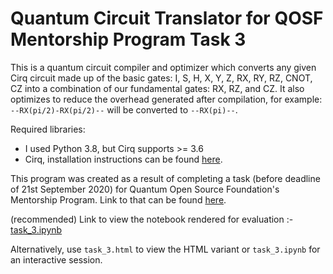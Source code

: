 # Quantum Circuit Translator for QOSF Mentorship Program Task 3

This is a quantum circuit compiler and optimizer which converts any given Cirq circuit made up of the basic gates: I, S, H, X, Y, Z, RX, RY, RZ, CNOT, CZ into a combination of our fundamental gates: RX, RZ, and CZ. It also optimizes to reduce the overhead generated after compilation, for example: `--RX(pi/2)-RX(pi/2)--` will be converted to `--RX(pi)--`.

Required libraries:
* I used Python 3.8, but Cirq supports >= 3.6
* Cirq, installation instructions can be found [here](https://cirq.readthedocs.io/en/stable/install.html).

This program was created as a result of completing a task (before deadline of 21st September 2020) for Quantum Open Source Foundation's Mentorship Program. Link to that can be found [here](https://qosf.org/qc_mentorship/).

(recommended) Link to view the notebook rendered for evaluation :- [task_3.ipynb](https://nbviewer.jupyter.org/github/kessler-frost/qc-translate-qosf/blob/master/task_3.ipynb)

Alternatively, use `task_3.html` to view the HTML variant or `task_3.ipynb` for an interactive session.
